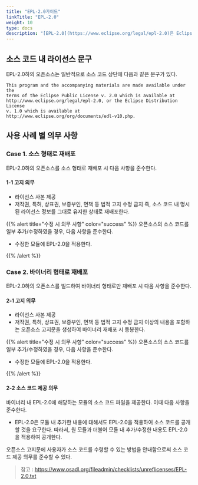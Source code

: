 ```yaml
---
title: "EPL-2.0가이드"
linkTitle: "EPL-2.0"
weight: 10
type: docs
description: "[EPL-2.0](https://www.eclipse.org/legal/epl-2.0)은 Eclipse Public License 2.0이라고도 불리며, 모듈 단위의 소스 코드 공개를 요구하는 Weak Copyleft 성격의 라이선스이다. " 
---
```


## 소스 코드 내 라이선스 문구
EPL-2.0하의 오픈소스는 일반적으로 소스 코드 상단에 다음과 같은 문구가 있다. 

```
This program and the accompanying materials are made available under the
terms of the Eclipse Public License v. 2.0 which is available at
http://www.eclipse.org/legal/epl-2.0, or the Eclipse Distribution License
v. 1.0 which is available at
http://www.eclipse.org/org/documents/edl-v10.php.
```

## 사용 사례 별 의무 사항
### Case 1. 소스 형태로 재배포 
EPL-2.0하의 오픈소스를 소스 형태로 재배포 시 다음 사항을 준수한다.

#### 1-1 고지 의무
* 라이선스 사본 제공
* 저작권, 특허, 상표권, 보증부인, 면책 등 법적 고지 수정 금지
즉, 소스 코드 내 명시된 라이선스 정보를 그대로 유지한 상태로 재배포한다. 


{{% alert title="수정 시 의무 사항" color="success" %}}
오픈소스의 소스 코드를 일부 추가/수정하였을 경우, 다음 사항을 준수한다. 

* 수정한 모듈에 EPL-2.0을 적용한다.

{{% /alert %}}

### Case 2. 바이너리 형태로 재배포

EPL-2.0하의 오픈소스를 빌드하여 바이너리 형태로만 재배포 시 다음 사항을 준수한다. 

#### 2-1 고지 의무
* 라이선스 사본 제공
* 저작권, 특허, 상표권, 보증부인, 면책 등 법적 고지 수정 금지
이상의 내용을 포함하는 오픈소스 고지문을 생성하여 바이너리 재배포 시 동봉한다. 

{{% alert title="수정 시 의무 사항" color="success" %}}
오픈소스의 소스 코드를 일부 추가/수정하였을 경우, 다음 사항을 준수한다. 

* 수정한 모듈에 EPL-2.0을 적용한다.

{{% /alert %}}

#### 2-2 소스 코드 제공 의무
바이너리 내 EPL-2.0에 해당하는 모듈의 소스 코드 파일을 제공한다. 이때 다음 사항을 준수한다. 

* EPL-2.0은 모듈 내 추가한 내용에 대해서도 EPL-2.0을 적용하여 소스 코드를 공개할 것을 요구한다. 따라서, 원 모듈과 더불어 모듈 내 추가/수정한 내용도 EPL-2.0을 적용하여 공개한다.

오픈소스 고지문에 사용자가 소스 코드를 수령할 수 있는 방법을 안내함으로써 소스 코드 제공 의무를 준수할 수 있다. 

> 참고 : https://www.osadl.org/fileadmin/checklists/unreflicenses/EPL-2.0.txt